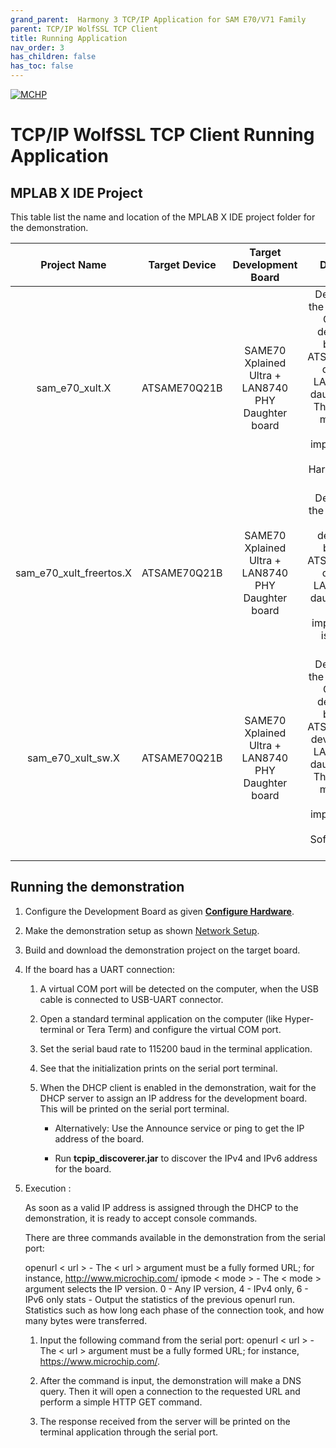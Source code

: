 ```yaml
---
grand_parent:  Harmony 3 TCP/IP Application for SAM E70/V71 Family
parent: TCP/IP WolfSSL TCP Client
title: Running Application
nav_order: 3
has_children: false
has_toc: false
---
```

[![MCHP](https://www.microchip.com/ResourcePackages/Microchip/assets/dist/images/logo.png)](https://www.microchip.com)

# TCP/IP WolfSSL TCP Client Running Application

## MPLAB X IDE Project
This table list the name and location of the MPLAB X IDE project folder for the demonstration.

|Project Name|  Target Device|  Target Development Board | Description  |
|:-------------:|:---------:|:---------:|:---------:|
|sam_e70_xult.X | ATSAME70Q21B | SAME70 Xplained Ultra + LAN8740 PHY Daughter board | Demonstrates the wolfSSL TCP Client on a development board with ATSAME70Q21B device and LAN8740 PHY daughter board. This is a bare-metal (non-RTOS) implementation. WolfSSL Hardware crypto enabled  |
|sam_e70_xult_freertos.X | ATSAME70Q21B | SAME70 Xplained Ultra + LAN8740 PHY Daughter board | Demonstrates the wolfSSL TCP Client on development board with ATSAME70Q21B device and LAN8740 PHY daughter board. This implementation is based on Freertos.  |
|sam_e70_xult_sw.X | ATSAME70Q21B | SAME70 Xplained Ultra + LAN8740 PHY Daughter board | Demonstrates the wolfSSL TCP Client on a development board with ATSAME70Q21B device with  and LAN8740 PHY daughter board. This is a bare-metal (non-RTOS) implementation. WolfSSL Software crypto enabled |


## Running the demonstration

1. Configure the Development Board as given  **[Configure Hardware](readme_hardware_configuration.md)**.

2. Make the demonstration setup as shown [Network Setup](../../readme.md).

3. Build and download the demonstration project on the target board.

4. If the board has a UART connection:

    1. A virtual COM port will be detected on the computer, when the USB cable is connected to USB-UART connector.

    2. Open a standard terminal application on the computer (like Hyper-terminal or Tera Term) and configure the virtual COM port.

    3. Set the serial baud rate to 115200 baud in the terminal application.

    4. See that the initialization prints on the serial port terminal.

    5. When the DHCP client is enabled in the demonstration, wait for the DHCP server to assign an IP address for the development board. This will be printed on the serial port terminal.

		* Alternatively: Use the Announce service or ping to get the IP address of the board.

        * Run **tcpip_discoverer.jar** to discover the IPv4 and IPv6 address for the board.
        
5. Execution :
    
    As soon as a valid IP address is assigned through the DHCP to the demonstration, it is ready to accept console commands.

    There are three commands available in the demonstration from the serial port:

    openurl < url > - The < url > argument must be a fully formed URL; for instance, http://www.microchip.com/
    ipmode < mode > - The < mode > argument selects the IP version. 0 - Any IP version, 4 - IPv4 only, 6 - IPv6 only
    stats - Output the statistics of the previous openurl run. Statistics such as how long each phase of the connection took, and how many bytes were transferred.

    1. Input the following command from the serial port: openurl < url > - The < url > argument must be a fully formed URL; for instance, https://www.microchip.com/.

    2. After the command is input, the demonstration will make a DNS query. Then it will open a connection to the requested URL and perform a simple HTTP GET command.

    3. The response received from the server will be printed on the terminal application through the serial port.
